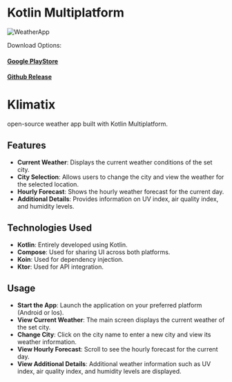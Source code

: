 # Kotlin Multiplatform

![WeatherApp](https://raw.githubusercontent.com/yeshuwahane/WeatherAppCmm/main/screenshots/weatherApp.png)


Download Options: 
#### <a href="https://play.google.com/store/apps/details?id=org.yeshuwahane.weather"> Google PlayStore<a>
#### <a href="https://github.com/yeshuwahane/Klimatix/releases/tag/release"> Github Release<a>


# Klimatix

open-source weather app built with Kotlin Multiplatform.

## Features

- **Current Weather**: Displays the current weather conditions of the set city.
- **City Selection**: Allows users to change the city and view the weather for the selected location.
- **Hourly Forecast**: Shows the hourly weather forecast for the current day.
- **Additional Details**: Provides information on UV index, air quality index, and humidity levels.

## Technologies Used

- **Kotlin**: Entirely developed using Kotlin.
- **Compose**: Used for sharing UI across both platforms.
- **Koin**: Used for dependency injection.
- **Ktor**: Used for API integration.


## Usage

- **Start the App**: Launch the application on your preferred platform (Android or Ios).
- **View Current Weather**: The main screen displays the current weather of the set city.
- **Change City**: Click on the city name to enter a new city and view its weather information.
- **View Hourly Forecast**: Scroll to see the hourly forecast for the current day.
- **View Additional Details**: Additional weather information such as UV index, air quality index, and humidity levels are displayed.
